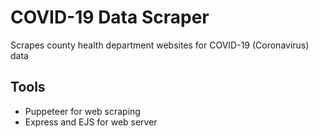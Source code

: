 # COVID-19 Data Scraper

Scrapes county health department websites for COVID-19 (Coronavirus) data

## Tools

- Puppeteer for web scraping
- Express and EJS for web server
